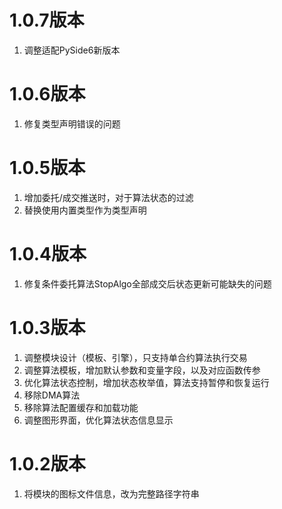 # 1.0.7版本

1. 调整适配PySide6新版本

# 1.0.6版本

1. 修复类型声明错误的问题

# 1.0.5版本

1. 增加委托/成交推送时，对于算法状态的过滤
2. 替换使用内置类型作为类型声明

# 1.0.4版本

1. 修复条件委托算法StopAlgo全部成交后状态更新可能缺失的问题

# 1.0.3版本

1. 调整模块设计（模板、引擎），只支持单合约算法执行交易
2. 调整算法模板，增加默认参数和变量字段，以及对应函数传参
3. 优化算法状态控制，增加状态枚举值，算法支持暂停和恢复运行
4. 移除DMA算法
5. 移除算法配置缓存和加载功能
6. 调整图形界面，优化算法状态信息显示

# 1.0.2版本

1. 将模块的图标文件信息，改为完整路径字符串
